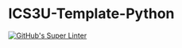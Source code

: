 # ICS3U-Template-Python

[![GitHub's Super Linter](https://github.com/Miguel-Santacruz/ICS3U-Unit6-01-Python/workflows/GitHub's%20Super%20Linter/badge.svg)](https://github.com/Miguel-Santacruz/ICS3U-Unit6-01-Python/actions)
